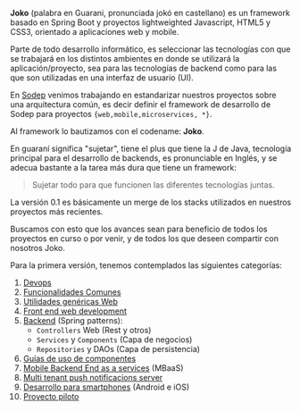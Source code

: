 
**Joko** (palabra en Guarani, pronunciada jokó en castellano) es un framework basado en Spring Boot y proyectos lightweighted Javascript, HTML5 y CSS3, orientado a aplicaciones web y mobile. 

Parte de todo desarrollo informático, es seleccionar las tecnologías con que se trabajará en los distintos ambientes en donde se utilizará la aplicación/proyecto, sea para las tecnologías de backend como para las que son utilizadas en una interfaz de usuario (UI). 

En [Sodep](http://www.sodep.com.py) venimos trabajando en  estandarizar nuestros proyectos sobre una arquitectura común, es decir definir el framework de desarrollo de Sodep para proyectos `{web,mobile,microservices, *}`.

Al framework lo bautizamos con el codename: **Joko**.

En guaraní significa "sujetar", tiene el plus que tiene la J de Java, tecnología principal para el desarrollo de backends,  es pronunciable en Inglés, y se adecua bastante a la tarea más dura que tiene un framework:

>Sujetar todo para que funcionen las diferentes tecnologías juntas.

La versión 0.1 es básicamente un merge de los stacks utilizados en nuestros proyectos más recientes.

Buscamos con esto que los avances sean para beneficio de todos los proyectos en curso o por venir, y de todos los que deseen compartir con nosotros Joko.

Para la primera versión, tenemos contemplados las siguientes categorías:

 1. [Devops](/joko/devops/)
 2. [Funcionalidades Comunes](/joko/common/)
 3. [Utilidades genéricas Web](/joko/webutils/)
 4. [Front end web development](/joko/frontend/)
 5. [Backend](/joko/backend/) (Spring patterns): 
	 - `Controllers` Web (Rest y otros)
	 - `Services` y `Components` (Capa de negocios)
	 - `Repositories` y DAOs (Capa de persistencia)
 6. [Guías de uso de componentes](/joko/docs/)
 7. [Mobile Backend End as a services](/joko/mbaas/) (MBaaS)
 8. [Multi tenant push notificacions server](/joko/push/)
 9. [Desarrollo para smartphones](/joko/mobile/) (Android e iOS)
 10. [Proyecto piloto](/joko/pilot/)


